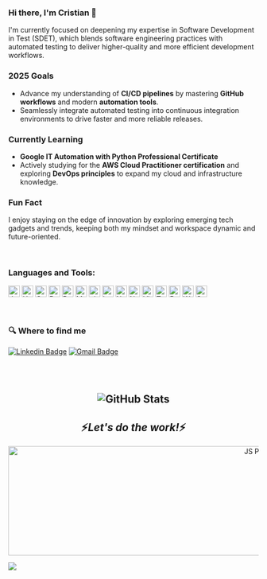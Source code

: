 ### Hi there, I'm Cristian 👋
I'm currently focused on deepening my expertise in Software Development in Test (SDET), which blends software engineering practices with automated testing to deliver higher-quality and more efficient development workflows.

### 2025 Goals

- Advance my understanding of **CI/CD pipelines** by mastering **GitHub workflows** and modern **automation tools**.
- Seamlessly integrate automated testing into continuous integration environments to drive faster and more reliable releases.

### Currently Learning

- **Google IT Automation with Python Professional Certificate**
- Actively studying for the **AWS Cloud Practitioner certification** and exploring **DevOps principles** to expand my cloud and infrastructure knowledge.

### Fun Fact

I enjoy staying on the edge of innovation by exploring emerging tech gadgets and trends, keeping both my mindset and workspace dynamic and future-oriented.

<br />

### Languages and Tools:
<p>
<img src="https://img.shields.io/badge/JavaScript-282C34?logo=javascript&logoColor=F7DF1E" alt="JavaScript logo" title="JavaScript" height="23" />
<img src="https://img.shields.io/badge/HTML5-282C34?logo=html5&logoColor=E34F26" alt="HTML5 logo" title="HTML5" height="23" />
<img src="https://img.shields.io/badge/CSS3-282C34?logo=css3&logoColor=1572B6" alt="CSS3 logo" title="CSS3" height="23" />
<img src="https://img.shields.io/badge/React JS-282C34?logo=react&logoColor=61DAFB" alt="React JS logo" title="ReactJS" height="23" />
<img src="https://img.shields.io/badge/Redux-282C34?logo=redux&logoColor=764ABC" alt="Redux logo" title="Redux" height="23" />
<img src="https://img.shields.io/badge/MongoDB-282C34?logo=mongodb&logoColor=3FA037" alt="MongoDB logo" title="MongoDB" height="23" />
<img src="https://img.shields.io/badge/git-282C34?logo=git&logoColor=F05032" alt="git logo" title="git" height="23" />
<img src="https://img.shields.io/badge/Heroku-282C34?logo=heroku&logoColor=6762A6" alt="heroku logo" title="heroku" height="23" />
<img src="https://img.shields.io/badge/NPM-282C34?logo=npm&logoColor=#7743CE" alt="NPM logo" title="NPM" height="23" />
<img src="https://img.shields.io/badge/NodeJS-282C34?logo=Node.js&logoColor=#215732" alt="NodeJS logo" title="NondeJS" height="23" />
<img src="https://img.shields.io/badge/VS%20Code-282C34?logo=visual-studio-code&logoColor=007ACC" alt="Visual Studio Code logo" title="Visual Studio Code" height="23"/>
<img src="https://img.shields.io/badge/Tailwind%20CSS-282C34?logo=tailwind-css&logoColor=38B2AC" alt="Tailwind CSS logo" title="Tailwind CSS" height="23"/>
<img src="https://img.shields.io/badge/Bootstrap-282C34?logo=bootstrap&logoColor=7848d9" alt="Bootstrap logo" title="Bootstrap" height="23"/>
<img src="https://img.shields.io/badge/WebDriverI/O-282C34?logo=webdriverio&logoColor=e0531f" alt="WebDriverI/O logo" title="WebDriverI/O" height="23"/>
<img src="https://img.shields.io/badge/Selenium-282C34?logo=selenium&logoColor=07e007" alt="Selenium logo" title="Selenium" height="23"/>
</p>
<br />

### 🔍  Where to find me
[![Linkedin Badge](https://img.shields.io/badge/LinkedIn-282C34?logo=linkedin&logoColor=0e76a8&link=https://www.linkedin.com/in/cristian-dicu-56a8741a5/)](https://www.linkedin.com/in/cristian-s-dicu/)
[![Gmail Badge](https://img.shields.io/badge/dicucristian24@gmail.com-282C34?logo=gmail&logoColor=EA4335&link=mailto:15203012@iubat.edu)](mailto:dicucristian24@gmail.com)

<h2><h2>
  
<br />
<p align="center"><img src="https://github-readme-stats-git-masterrstaa-rickstaa.vercel.app/api?username=dicucristiann&show_icons=true&theme=aura" alt="GitHub Stats" /></p>

<h2 align='center'>⚡️<i>Let's do the work!</i>⚡️</h2>
<p align="center">
   <img src="https://www.section.io/engineering-education/javascript-particles-effect-with-tsparticles/linked-particles.gif" alt="JS Particles" height="220" width="1012"/>
   </p>

![](https://komarev.com/ghpvc/?username=dicucritiann)


